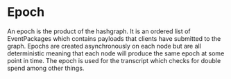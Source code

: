 # Epoch

An epoch is the product of the hashgraph. It is an ordered list of EventPackages which contains payloads that clients have submitted to the graph. Epochs are created asynchronously on each node but are all deterministic meaning that each node will produce the same epoch at some point in time.
The epoch is used for the transcript which checks for double spend among other things.   

